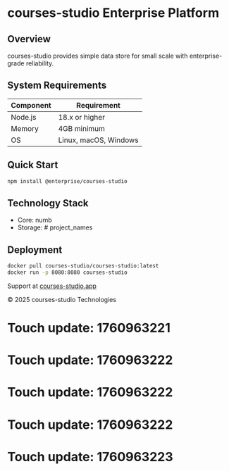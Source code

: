 # courses-studio Enterprise Platform

## Overview

courses-studio provides simple data store for small scale with enterprise-grade reliability.

## System Requirements

| Component | Requirement |
|-----------|-------------|
| Node.js | 18.x or higher |
| Memory | 4GB minimum |
| OS | Linux, macOS, Windows |

## Quick Start

```bash
npm install @enterprise/courses-studio
```

## Technology Stack

- Core: numb
- Storage: # project_names

## Deployment

```bash
docker pull courses-studio/courses-studio:latest
docker run -p 8080:8080 courses-studio
```

Support at [courses-studio.app](https://courses-studio.app)

© 2025 courses-studio Technologies

# Touch update: 1760963221

# Touch update: 1760963222

# Touch update: 1760963222

# Touch update: 1760963222

# Touch update: 1760963223
